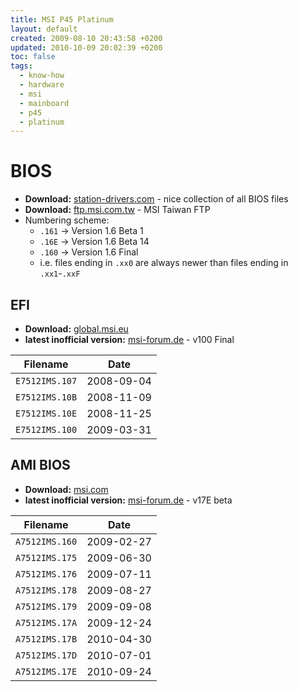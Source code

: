 ```yaml
---
title: MSI P45 Platinum
layout: default
created: 2009-08-10 20:43:58 +0200
updated: 2010-10-09 20:02:39 +0200
toc: false
tags:
  - know-how
  - hardware
  - msi
  - mainboard
  - p45
  - platinum
---
```

BIOS
====

  * **Download:** [station-drivers.com](http://www.station-drivers.com/page/msi/msi%20p45%20platinum%20Serie.htm) - nice collection of all BIOS files
  * **Download:** [ftp.msi.com.tw](ftp://jerryuser:net2009@ftp.msi.com.tw/BIOS/7512/) - MSI Taiwan FTP
  * Numbering scheme:
    * `.161` → Version 1.6 Beta 1
    * `.16E` → Version 1.6 Beta 14
    * `.160` → Version 1.6 Final
    * i.e. files ending in `.xx0` are always newer than files ending in `.xx1`-`.xxF`


EFI
---

  * **Download:** [global.msi.eu](http://global.msi.eu/html/popup/MB/uefi/download.html)
  * **latest inofficial version:** [msi-forum.de](http://msi-forum.de/index.php?page=Thread&postID=708525#post708525) - v100 Final

|    Filename      |     Date     |
|:----------------:|:------------:|
|  `E7512IMS.107`  |  2008-09-04  |
|  `E7512IMS.10B`  |  2008-11-09  |
|  `E7512IMS.10E`  |  2008-11-25  |
|  `E7512IMS.100`  |  2009-03-31  |


AMI BIOS
--------

  * **Download:** [msi.com](http://www.msi.com/index.php?func=downloaddetail&type=bios&maincat_no=1&prod_no=1479)
  * **latest inofficial version:** [msi-forum.de](http://msi-forum.de/index.php?page=Thread&postID=759150#post759150) - v17E beta

|    Filename      |     Date     |
|:----------------:|:------------:|
|  `A7512IMS.160`  |  2009-02-27  |
|  `A7512IMS.175`  |  2009-06-30  |
|  `A7512IMS.176`  |  2009-07-11  |
|  `A7512IMS.178`  |  2009-08-27  |
|  `A7512IMS.179`  |  2009-09-08  |
|  `A7512IMS.17A`  |  2009-12-24  |
|  `A7512IMS.17B`  |  2010-04-30  |
|  `A7512IMS.17D`  |  2010-07-01  |
|  `A7512IMS.17E`  |  2010-09-24  |
